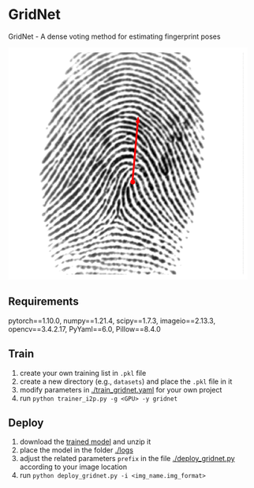 # GridNet
GridNet - A dense voting method for estimating fingerprint poses

![](./image_feature/pose_2d/gridnet4/1_1.png)

## Requirements
pytorch==1.10.0, numpy==1.21.4, scipy==1.7.3, imageio==2.13.3, opencv==3.4.2.17, PyYaml==6.0, Pillow==8.4.0

## Train
1. create your own training list in `.pkl` file
2. create a new directory (e.g., `datasets`) and place the `.pkl` file in it
3. modify parameters in [./train_gridnet.yaml](./train_gridnet.yaml) for your own project
4. run `python trainer_i2p.py -g <GPU> -y gridnet`

## Deploy
1. download the [trained model](https://cloud.tsinghua.edu.cn/f/685981cc0d2f4d48ad41/?dl=1) and unzip it
2. place the model in the folder [./logs](./logs)
3. adjust the related parameters `prefix` in the file [./deploy_gridnet.py](./deploy_gridnet.py) according to your image location
4. run `python deploy_gridnet.py -i <img_name.img_format>`
